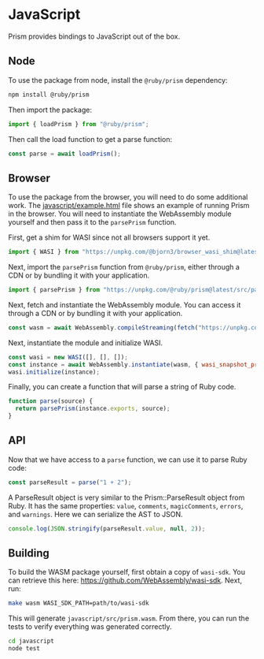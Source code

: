 # JavaScript

Prism provides bindings to JavaScript out of the box.

## Node

To use the package from node, install the `@ruby/prism` dependency:

```sh
npm install @ruby/prism
```

Then import the package:

```js
import { loadPrism } from "@ruby/prism";
```

Then call the load function to get a parse function:

```js
const parse = await loadPrism();
```

## Browser

To use the package from the browser, you will need to do some additional work. The [javascript/example.html](javascript/example.html) file shows an example of running Prism in the browser. You will need to instantiate the WebAssembly module yourself and then pass it to the `parsePrism` function.

First, get a shim for WASI since not all browsers support it yet.

```js
import { WASI } from "https://unpkg.com/@bjorn3/browser_wasi_shim@latest/dist/index.js";
```

Next, import the `parsePrism` function from `@ruby/prism`, either through a CDN or by bundling it with your application.

```js
import { parsePrism } from "https://unpkg.com/@ruby/prism@latest/src/parsePrism.js";
```

Next, fetch and instantiate the WebAssembly module. You can access it through a CDN or by bundling it with your application.

```js
const wasm = await WebAssembly.compileStreaming(fetch("https://unpkg.com/@ruby/prism@latest/src/prism.wasm"));
```

Next, instantiate the module and initialize WASI.

```js
const wasi = new WASI([], [], []);
const instance = await WebAssembly.instantiate(wasm, { wasi_snapshot_preview1: wasi.wasiImport });
wasi.initialize(instance);
```

Finally, you can create a function that will parse a string of Ruby code.

```js
function parse(source) {
  return parsePrism(instance.exports, source);
}
```

## API

Now that we have access to a `parse` function, we can use it to parse Ruby code:

```js
const parseResult = parse("1 + 2");
```

A ParseResult object is very similar to the Prism::ParseResult object from Ruby. It has the same properties: `value`, `comments`, `magicComments`, `errors`, and `warnings`. Here we can serialize the AST to JSON.

```js
console.log(JSON.stringify(parseResult.value, null, 2));
```

## Building

To build the WASM package yourself, first obtain a copy of `wasi-sdk`. You can retrieve this here: <https://github.com/WebAssembly/wasi-sdk>. Next, run:

```sh
make wasm WASI_SDK_PATH=path/to/wasi-sdk
```

This will generate `javascript/src/prism.wasm`. From there, you can run the tests to verify everything was generated correctly.

```sh
cd javascript
node test
```
